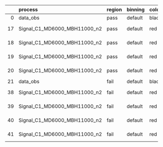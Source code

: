 |    | process                      | region   | binning   | color   | process_type   |   scale | variation   | source_filename                                                       | source_histname    | alias                        | title     |   combine_idx |     lnN |   shapes | syst_type   | direction   | variation_alias   |
|---:|:-----------------------------|:---------|:----------|:--------|:---------------|--------:|:------------|:----------------------------------------------------------------------|:-------------------|:-----------------------------|:----------|--------------:|--------:|---------:|:------------|:------------|:------------------|
|  0 | data_obs                     | pass     | default   | black   | DATA           |       1 | nominal     | ./histograms_for_2DAlphabet_v18//BH_Data.root                         | hpass              | Data                         | Data      |           nan | nan     |      nan | nan         | nan         | nan               |
| 17 | Signal_C1_MD6000_MBH11000_n2 | pass     | default   | red     | SIGNAL         |       1 | lumi        | ./histograms_for_2DAlphabet_v18//BH_Signal_C1_MD6000_MBH11000_n2.root | hpass              | Signal_C1_MD6000_MBH11000_n2 | BH signal |           nan |   1.016 |      nan | lnN         | nan         | nan               |
| 18 | Signal_C1_MD6000_MBH11000_n2 | pass     | default   | red     | SIGNAL         |       1 | SVM         | ./histograms_for_2DAlphabet_v18//BH_Signal_C1_MD6000_MBH11000_n2.root | hpass_SVMsyst_up   | Signal_C1_MD6000_MBH11000_n2 | BH signal |           nan | nan     |        1 | shapes      | Up          | SVMsyst           |
| 19 | Signal_C1_MD6000_MBH11000_n2 | pass     | default   | red     | SIGNAL         |       1 | SVM         | ./histograms_for_2DAlphabet_v18//BH_Signal_C1_MD6000_MBH11000_n2.root | hpass_SVMsyst_down | Signal_C1_MD6000_MBH11000_n2 | BH signal |           nan | nan     |        1 | shapes      | Down        | SVMsyst           |
| 20 | Signal_C1_MD6000_MBH11000_n2 | pass     | default   | red     | SIGNAL         |       1 | nominal     | ./histograms_for_2DAlphabet_v18//BH_Signal_C1_MD6000_MBH11000_n2.root | hpass              | Signal_C1_MD6000_MBH11000_n2 | BH signal |           nan | nan     |      nan | nan         | nan         | nan               |
| 21 | data_obs                     | fail     | default   | black   | DATA           |       1 | nominal     | ./histograms_for_2DAlphabet_v18//BH_Data.root                         | hfail              | Data                         | Data      |           nan | nan     |      nan | nan         | nan         | nan               |
| 38 | Signal_C1_MD6000_MBH11000_n2 | fail     | default   | red     | SIGNAL         |       1 | lumi        | ./histograms_for_2DAlphabet_v18//BH_Signal_C1_MD6000_MBH11000_n2.root | hfail              | Signal_C1_MD6000_MBH11000_n2 | BH signal |           nan |   1.016 |      nan | lnN         | nan         | nan               |
| 39 | Signal_C1_MD6000_MBH11000_n2 | fail     | default   | red     | SIGNAL         |       1 | SVM         | ./histograms_for_2DAlphabet_v18//BH_Signal_C1_MD6000_MBH11000_n2.root | hfail_SVMsyst_up   | Signal_C1_MD6000_MBH11000_n2 | BH signal |           nan | nan     |        1 | shapes      | Up          | SVMsyst           |
| 40 | Signal_C1_MD6000_MBH11000_n2 | fail     | default   | red     | SIGNAL         |       1 | SVM         | ./histograms_for_2DAlphabet_v18//BH_Signal_C1_MD6000_MBH11000_n2.root | hfail_SVMsyst_down | Signal_C1_MD6000_MBH11000_n2 | BH signal |           nan | nan     |        1 | shapes      | Down        | SVMsyst           |
| 41 | Signal_C1_MD6000_MBH11000_n2 | fail     | default   | red     | SIGNAL         |       1 | nominal     | ./histograms_for_2DAlphabet_v18//BH_Signal_C1_MD6000_MBH11000_n2.root | hfail              | Signal_C1_MD6000_MBH11000_n2 | BH signal |           nan | nan     |      nan | nan         | nan         | nan               |